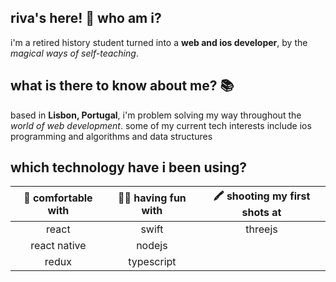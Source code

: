 ## riva's here! 👋 who am i?

i'm a retired history student turned into a **web and ios developer**, by the *magical ways of self-teaching*.


## what is there to know about me? 📚

based in **Lisbon, Portugal**, i'm problem solving my way throughout the *world of web development*. some of my current tech interests include ios programming and algorithms and data structures


## which technology have i been using?  
| 🧪 comfortable with  | 🤸‍♀️ having fun with  | 🖍️ shooting my first shots at |
| :---:                |    :----:           |          :---:             |
| react                | swift                  | threejs                 |
| react native         | nodejs              |                  |
| redux                | typescript              |                  |

